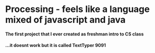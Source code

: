 # Processing - feels like a language mixed of javascript and java 



#### The first project that I ever created as freshman intro to CS class

#### ...it doesnt work but it is called TextTyper 9091
